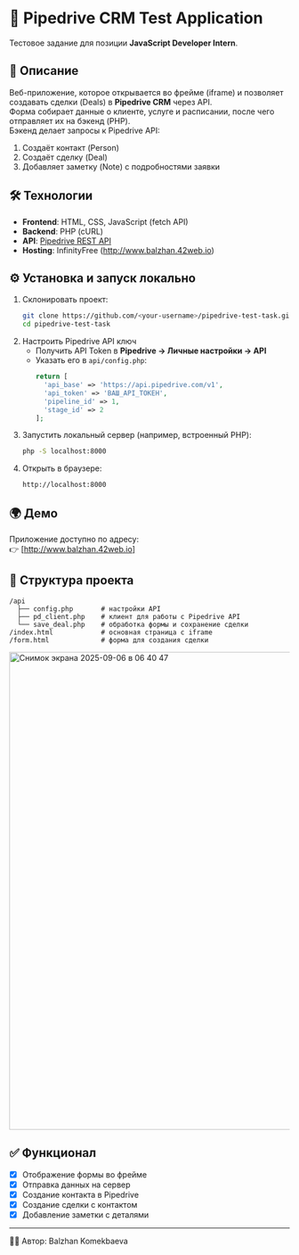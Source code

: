 # 🚀 Pipedrive CRM Test Application

Тестовое задание для позиции **JavaScript Developer Intern**.

## 📌 Описание
Веб-приложение, которое открывается во фрейме (iframe) и позволяет создавать сделки (Deals) в **Pipedrive CRM** через API.  
Форма собирает данные о клиенте, услуге и расписании, после чего отправляет их на бэкенд (PHP).  
Бэкенд делает запросы к Pipedrive API:
1. Создаёт контакт (Person)
2. Создаёт сделку (Deal)
3. Добавляет заметку (Note) с подробностями заявки

## 🛠 Технологии
- **Frontend**: HTML, CSS, JavaScript (fetch API)
- **Backend**: PHP (cURL)
- **API**: [Pipedrive REST API](https://pipedrive.readme.io/docs/core-api-concepts)
- **Hosting**: InfinityFree (http://www.balzhan.42web.io)

## ⚙️ Установка и запуск локально
1. Склонировать проект:
   ```bash
   git clone https://github.com/<your-username>/pipedrive-test-task.git
   cd pipedrive-test-task
   ```
2. Настроить Pipedrive API ключ
    - Получить API Token в **Pipedrive → Личные настройки → API**
    - Указать его в `api/config.php`:
      ```php
      return [
        'api_base' => 'https://api.pipedrive.com/v1',
        'api_token' => 'ВАШ_API_ТОКЕН',
        'pipeline_id' => 1,
        'stage_id' => 2
      ];
      ```
3. Запустить локальный сервер (например, встроенный PHP):
   ```bash
   php -S localhost:8000
   ```
4. Открыть в браузере:
   ```
   http://localhost:8000
   ```

## 🌍 Демо
Приложение доступно по адресу:  
👉 [http://www.balzhan.42web.io]

## 📂 Структура проекта
```
/api
  ├── config.php       # настройки API
  ├── pd_client.php    # клиент для работы с Pipedrive API
  └── save_deal.php    # обработка формы и сохранение сделки
/index.html            # основная страница с iframe
/form.html             # форма для создания сделки
```
<img width="1322" height="857" alt="Снимок экрана 2025-09-06 в 06 40 47" src="https://github.com/user-attachments/assets/3ba484e0-b158-4c1d-8009-4d9e8c2921d9" />

## ✅ Функционал
- [x] Отображение формы во фрейме
- [x] Отправка данных на сервер
- [x] Создание контакта в Pipedrive
- [x] Создание сделки с контактом
- [x] Добавление заметки с деталями

---
👩‍💻 Автор: Balzhan Komekbaeva
